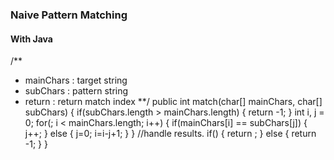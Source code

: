 ### Naive Pattern Matching

#### With Java

/**
 * mainChars : target string
 * subChars : pattern string
 * return : return match index
 **/
public int match(char[] mainChars, char[] subChars)
{
    if(subChars.length > mainChars.length)
    {
        return -1;
    }
    int i, j = 0;
    for(; i < mainChars.length; i++)
    {
        if(mainChars[i] == subChars[j])
        {
            j++;
        }
        else
        {
            j=0;
            i=i-j+1;
        }
    }
    //handle results.
    if()
    {
        return ;
    }
    else
    {
        return -1;
    }
}
